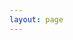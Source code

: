 ```yaml
---
layout: page
---
```


<ClientOnly>
  <elements-api
    apiDescriptionUrl="https://api.sigmaott.com/api/ssai/api-docs-json"
    router="hash"
  />
</ClientOnly>
